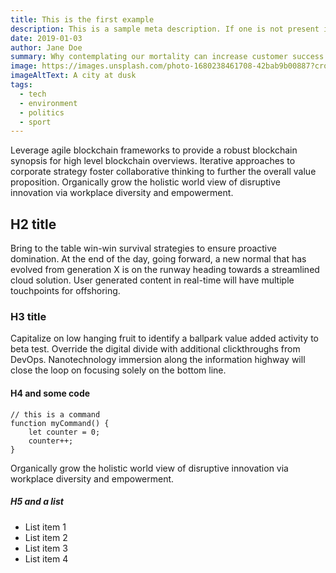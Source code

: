 ```yaml
---
title: This is the first example
description: This is a sample meta description. If one is not present in your page/post's front matter, the default settings.description will be used instead.
date: 2019-01-03
author: Jane Doe
summary: Why contemplating our mortality can increase customer success by 500%
image: https://images.unsplash.com/photo-1680238461708-42bab9b00887?crop=entropy&cs=tinysrgb&fit=max&fm=jpg&ixid=Mnw0Mjk5Mjl8MHwxfGFsbHw5fHx8fHx8Mnx8MTY4MDI2NTE2MA&ixlib=rb-4.0.3&q=80&w=1080
imageAltText: A city at dusk
tags:
  - tech
  - environment
  - politics
  - sport
---
```

Leverage agile blockchain frameworks to provide a robust blockchain synopsis for high level blockchain overviews. Iterative approaches to corporate strategy foster collaborative thinking to further the overall value proposition. Organically grow the holistic world view of disruptive innovation via workplace diversity and empowerment.

## H2 title

Bring to the table win-win survival strategies to ensure proactive domination. At the end of the day, going forward, a new normal that has evolved from generation X is on the runway heading towards a streamlined cloud solution. User generated content in real-time will have multiple touchpoints for offshoring.

### H3 title

Capitalize on low hanging fruit to identify a ballpark value added activity to beta test. Override the digital divide with additional clickthroughs from DevOps. Nanotechnology immersion along the information highway will close the loop on focusing solely on the bottom line.

#### H4 and some code

```text/2-3
// this is a command
function myCommand() {
	let counter = 0;
	counter++;
}
```

Organically grow the holistic world view of disruptive innovation via workplace diversity and empowerment.

##### H5 and a list

- List item 1
- List item 2
- List item 3
- List item 4
